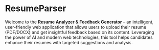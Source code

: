 # ResumeParser
Welcome to the **Resume Analyzer &amp; Feedback Generator** – an intelligent, user-friendly web application that allows users to upload their resume (PDF/DOCX) and get insightful feedback based on its content. Leveraging the power of AI and modern web technologies, this tool helps candidates enhance their resumes with targeted suggestions and analysis.
